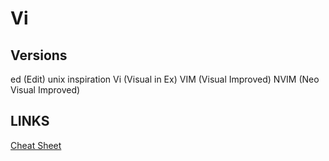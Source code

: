 # Vi
## Versions

ed (Edit) unix inspiration
Vi (Visual in Ex)
VIM (Visual Improved)
NVIM (Neo Visual Improved)

## LINKS

[Cheat Sheet](cheatsheet.md)